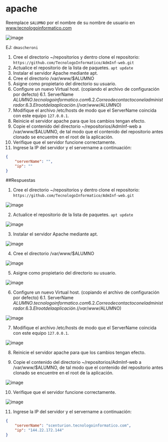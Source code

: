 # apache

Reemplace `$ALUMNO` por el nombre de su nombre de usuario en www.tecnologoinformatico.com

![image](https://user-images.githubusercontent.com/87677519/197080968-466af06e-a260-4be4-a5c6-a84dd61edbad.png)

EJ: `dmascheroni`

1. Cree el directorio ~/repositorios y dentro clone el
repositorio: `https://github.com/TecnologoInformatico/AdmInf-web.git`
2. Actualice el repositorio de la lista de paquetes.
    `apt update`
3. Instalar el servidor Apache mediante apt.
4. Cree el directorio /var/www/$ALUMNO
5. Asigne como propietario del directorio su usuario.
6. Configure un nuevo Virtual host. (copiando el archivo de configuración por defecto)
  6.1. ServerName $ALUMNO.tecnologoinformatico.com
  6.2. Correo de contacto con el administrador.
  6.3. El root de la aplicación. (/var/www/$ALUMNO)
7. Modifique el archivo /etc/hosts de modo que el ServerName coincida con este equipo `127.0.0.1`.
8. Reinicie el servidor apache para que los cambios tengan efecto.
9. Copie el contenido del directorio ~/repositorios/AdmInf-web a /var/www/$ALUMNO, de tal modo que el contenido del repositorio antes clonado se encuentre en el root de la aplicación.
10. Verifique que el servidor funcione correctamente.
11. Ingrese la IP del servidor y el servername a continuación:

```json
{
    "serverName": "",
    "ip": ""
}
```

##Respuestas

1. Cree el directorio ~/repositorios y dentro clone el
repositorio: `https://github.com/TecnologoInformatico/AdmInf-web.git`

![image](https://user-images.githubusercontent.com/87677519/197081347-94875425-f413-4fc7-87b0-d1444c4cac7d.png)


2. Actualice el repositorio de la lista de paquetes.
    `apt update`

![image](https://user-images.githubusercontent.com/87677519/197081902-8290ed41-9eaf-4c72-8774-a37472c00d71.png)

3. Instalar el servidor Apache mediante apt.

![image](https://user-images.githubusercontent.com/87677519/197082157-b4b1c948-cd00-4bef-b849-eaf5adc0b96b.png)


4. Cree el directorio /var/www/$ALUMNO

![image](https://user-images.githubusercontent.com/87677519/197082580-b1f1d481-183e-40d4-b439-e8dfdac21d01.png)


5. Asigne como propietario del directorio su usuario.

![image](https://user-images.githubusercontent.com/87677519/197082977-3caefcd2-08d2-41dc-84c1-554a333edd01.png)


6. Configure un nuevo Virtual host. (copiando el archivo de configuración por defecto)
  6.1. ServerName $ALUMNO.tecnologoinformatico.com
  6.2. Correo de contacto con el administrador.
  6.3. El root de la aplicación. (/var/www/$ALUMNO)
  
  ![image](https://user-images.githubusercontent.com/87677519/197085219-652d070f-2a54-4100-b509-d990fbfd787e.png)


7. Modifique el archivo /etc/hosts de modo que el ServerName coincida con este equipo `127.0.0.1`.

![image](https://user-images.githubusercontent.com/87677519/197085475-241dc0cd-fb1f-40fd-bc4e-90dcebfc26e6.png)


8. Reinicie el servidor apache para que los cambios tengan efecto.


9. Copie el contenido del directorio ~/repositorios/AdmInf-web a /var/www/$ALUMNO, de tal modo que el contenido del repositorio antes clonado se encuentre en el root de la aplicación.

![image](https://user-images.githubusercontent.com/87677519/197088237-0db544ae-e612-4ded-995a-2ac87a3c61cb.png)

10. Verifique que el servidor funcione correctamente.

![image](https://user-images.githubusercontent.com/87677519/197088285-f9051f76-d72d-47ac-9ec0-8c13a1499aec.png)


11. Ingrese la IP del servidor y el servername a continuación:

```json
{
    "serverName": "scenturion.tecnologoinformatico.com",
    "ip": "144.22.172.144"
}
```


